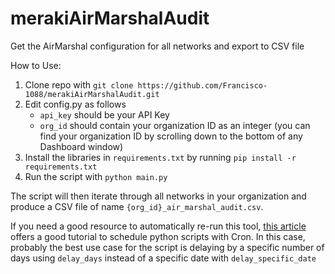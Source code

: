 # merakiAirMarshalAudit
Get the AirMarshal configuration for all networks and export to CSV file

How to Use:
1. Clone repo with `git clone https://github.com/Francisco-1088/merakiAirMarshalAudit.git` 
2. Edit config.py as follows
   * `api_key` should be your API Key
   * `org_id` should contain your organization ID as an integer (you can find your organization ID by scrolling down to the bottom of any Dashboard window)
3. Install the libraries in `requirements.txt` by running `pip install -r requirements.txt`
4. Run the script with `python main.py`

The script will then iterate through all networks in your organization and produce a CSV file of name `{org_id}_air_marshal_audit.csv`.

If you need a good resource to automatically re-run this tool, [this article](https://towardsdatascience.com/how-to-schedule-python-scripts-with-cron-the-only-guide-youll-ever-need-deea2df63b4e) offers a good tutorial to schedule python scripts with Cron. In this case, probably the best use case for the script is delaying by a specific number of days using `delay_days` instead of a specific date with `delay_specific_date`
